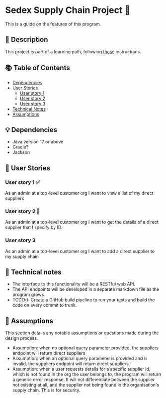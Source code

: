 # Sedex Supply Chain Project 🧩

This is a guide on the features of this program.

## 💬 Description

This project is part of a learning path, following [these](https://github.com/aceakash/programming-exercises/blob/main/supply_chain.md) instructions.

## 📚 Table of Contents
- [Dependencies](#-dependencies)
- [User Stories](#-user-stories)
  - [User story 1](#user-story-1)
  - [User story 2](#user-story-2)
  - [User story 3](#user-story-3)
- [Technical Notes](#-technical-notes)
- [Assumptions](#-assumptions-)
## 💡 Dependencies
- Java version 17 or above
- Gradle?
- Jackson

## 👥 User Stories

### User story 1 ✅

As an admin at a top-level customer org
I want to view a list of my direct suppliers
 
### User story 2 📍

As an admin at a top-level customer org
I want to get the details of a direct supplier that I specify by ID.

### User story 3

As an admin at a top-level customer org
I want to add a direct supplier to my supply chain

## 📝 Technical notes

- The interface to this functionality will be a RESTful web API.
- The API endpoints will be developed in a separate markdown file as the program grows.
- TODO(): Create a GitHub build pipeline to run your tests and build the code on every commit to trunk.


## 🧠 Assumptions 

This section details any notable assumptions or questions made during the design process.

- Assumption: when no optional query parameter provided, the suppliers endpoint will return direct suppliers
- Assumption: when an optional query parameter is provided and is invalid, the suppliers endpoint will return direct suppliers
- Assumption: when a user requests details for a specific supplier id, which is not found in the org the user belongs to,
the program will return a generic error response. It will not differentiate between the supplier not existing at all, and 
the supplier not being found in the organisation's supply chain. This is for security.